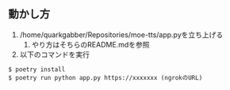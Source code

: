 ## 動かし方
1. /home/quarkgabber/Repositories/moe-tts/app.pyを立ち上げる
    1. やり方はそちらのREADME.mdを参照
3. 以下のコマンドを実行
```
$ poetry install
$ poetry run python app.py https://xxxxxxx (ngrokのURL)
```